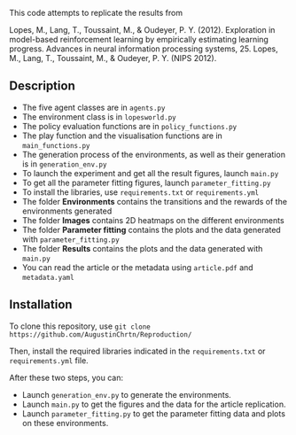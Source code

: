 This code attempts to replicate the results from

Lopes, M., Lang, T., Toussaint, M., & Oudeyer, P. Y. (2012). Exploration in model-based reinforcement learning by empirically estimating learning progress. Advances in neural information processing systems, 25. Lopes, M., Lang, T., Toussaint, M., & Oudeyer, P. Y. (NIPS 2012).

## Description


* The five agent classes are in `agents.py`
* The environment class is in `lopesworld.py`
* The policy evaluation functions are in `policy_functions.py`
* The play function and the visualisation functions are in `main_functions.py`
* The generation process of the environments, as well as their generation is in `generation_env.py`
* To launch the experiment and get all the result figures, launch `main.py`
* To get all the parameter fitting figures, launch `parameter_fitting.py`
* To install the libraries, use `requirements.txt` or `requirements.yml`
* The folder **Environments** contains the transitions and the rewards of the environments generated
* The folder **Images** contains 2D heatmaps on the different environments
* The folder **Parameter fitting** contains the plots and the data generated with `parameter_fitting.py`
* The folder **Results** contains the plots and the data generated with `main.py`
* You can read the article or the metadata using `article.pdf` and `metadata.yaml`

## Installation 

To clone this repository, use `git clone https://github.com/AugustinChrtn/Reproduction/`

Then, install the required libraries indicated in the `requirements.txt` or `requirements.yml` file.

After these two steps, you can:
* Launch `generation_env.py` to generate the environments.
* Launch `main.py` to get the figures and the data for the article replication.
* Launch `parameter_fitting.py` to get the parameter fitting data and plots on these environments.









